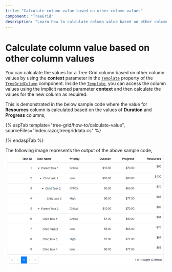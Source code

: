 ```yaml
---
title: "Calculate column value based on other column values"
component: "TreeGrid"
description: "Learn how to calculate column value based on other column values in the Blazor Tree Grid component"
---
```


# Calculate column value based on other column values

You can calculate the values for a Tree Grid column based on other column values by using the **context** parameter in the [`Template`](https://help.syncfusion.com/cr/blazor/Syncfusion.Blazor.TreeGrid.TreeGridColumn.html#Syncfusion_Blazor_TreeGrid_TreeGridColumn_Template) property of the [`TreeGridColumn`](https://help.syncfusion.com/cr/blazor/Syncfusion.Blazor.TreeGrid.TreeGridColumn.html) component. Inside the [`Template`](https://help.syncfusion.com/cr/blazor/Syncfusion.Blazor.TreeGrid.TreeGridColumn.html#Syncfusion_Blazor_TreeGrid_TreeGridColumn_Template), you can access the column values using the implicit named parameter **context** and then calculate the values for the new column as required.

This is demonstrated in the below sample code where the value for **Resources** column is calculated based on the values of **Duration** and **Progress** columns,

{% aspTab template="tree-grid/how-to/calculate-value", sourceFiles="index.razor,treegriddata.cs" %}

{% endaspTab %}

The following image represents the output of the above sample code,
![Column rendered based on other columns](../images/treegrid-columns-calculated.png)